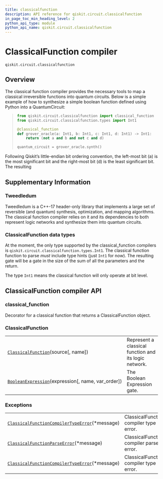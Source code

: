 ```yaml
---
title: classicalfunction
description: API reference for qiskit.circuit.classicalfunction
in_page_toc_min_heading_level: 2
python_api_type: module
python_api_name: qiskit.circuit.classicalfunction
---
```


<span id="module-qiskit.circuit.classicalfunction" />

<span id="qiskit-circuit-classicalfunction" />

<span id="classicalfunction-compiler-qiskit-circuit-classicalfunction" />

# ClassicalFunction compiler

<span id="module-qiskit.circuit.classicalfunction" />

`qiskit.circuit.classicalfunction`

## Overview

The classical function compiler provides the necessary tools to map a classical irreversible functions into quantum circuits. Below is a simple example of how to synthesize a simple boolean function defined using Python into a QuantumCircuit:

> ```python
> from qiskit.circuit.classicalfunction import classical_function
> from qiskit.circuit.classicalfunction.types import Int1
>
> @classical_function
> def grover_oracle(a: Int1, b: Int1, c: Int1, d: Int1) -> Int1:
>     return (not a and b and not c and d)
>
> quantum_circuit = grover_oracle.synth()
> ```

Following Qiskit’s little-endian bit ordering convention, the left-most bit (a) is the most significant bit and the right-most bit (d) is the least significant bit. The resulting

## Supplementary Information

### Tweedledum

Tweedledum is a C++-17 header-only library that implements a large set of reversible (and quantum) synthesis, optimization, and mapping algorithms. The classical function compiler relies on it and its dependencies to both represent logic networks and synthesize them into quantum circuits.

### ClassicalFunction data types

At the moment, the only type supported by the classical\_function compilers is `qiskit.circuit.classicalfunction.types.Int1`. The classical function function to parse *must* include type hints (just `Int1` for now). The resulting gate will be a gate in the size of the sum of all the parameters and the return.

The type `Int1` means the classical function will only operate at bit level.

## ClassicalFunction compiler API

<span id="classical-function" />

### classical\_function

Decorator for a classical function that returns a ClassicalFunction object.

### ClassicalFunction

|                                                                                                                                                                 |                                                       |
| --------------------------------------------------------------------------------------------------------------------------------------------------------------- | ----------------------------------------------------- |
| [`ClassicalFunction`](qiskit.circuit.classicalfunction.ClassicalFunction "qiskit.circuit.classicalfunction.ClassicalFunction")(source\[, name])                 | Represent a classical function and its logic network. |
| [`BooleanExpression`](qiskit.circuit.classicalfunction.BooleanExpression "qiskit.circuit.classicalfunction.BooleanExpression")(expression\[, name, var\_order]) | The Boolean Expression gate.                          |

### Exceptions

|                                                                                                                                                                                              |                                         |
| -------------------------------------------------------------------------------------------------------------------------------------------------------------------------------------------- | --------------------------------------- |
| [`ClassicalFunctionCompilerTypeError`](qiskit.circuit.classicalfunction.ClassicalFunctionCompilerTypeError "qiskit.circuit.classicalfunction.ClassicalFunctionCompilerTypeError")(\*message) | ClassicalFunction compiler type error.  |
| [`ClassicalFunctionParseError`](qiskit.circuit.classicalfunction.ClassicalFunctionParseError "qiskit.circuit.classicalfunction.ClassicalFunctionParseError")(\*message)                      | ClassicalFunction compiler parse error. |
| [`ClassicalFunctionCompilerTypeError`](qiskit.circuit.classicalfunction.ClassicalFunctionCompilerTypeError "qiskit.circuit.classicalfunction.ClassicalFunctionCompilerTypeError")(\*message) | ClassicalFunction compiler type error.  |

